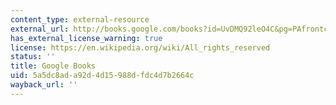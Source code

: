 ```yaml
---
content_type: external-resource
external_url: http://books.google.com/books?id=UvDMQ92leO4C&pg=PAfrontcover
has_external_license_warning: true
license: https://en.wikipedia.org/wiki/All_rights_reserved
status: ''
title: Google Books
uid: 5a5dc8ad-a92d-4d15-988d-fdc4d7b2664c
wayback_url: ''
---
```

